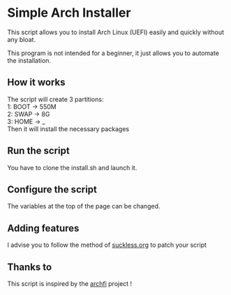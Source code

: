 # Simple Arch Installer

This script allows you to install Arch Linux (UEFI) easily and quickly without any bloat.

This program is not intended for a beginner, it just allows you to automate the installation.

## How it works

The script will create 3 partitions:  
1: BOOT -> 550M  
2: SWAP -> 8G  
3: HOME -> _  
Then it will install the necessary packages

## Run the script

You have to clone the install.sh and launch it.

## Configure the script

The variables at the top of the page can be changed.

## Adding features

I advise you to follow the method of [suckless.org](https://dwm.suckless.org/customisation/patches_in_git/) to patch your script

## Thanks to

This script is inspired by the [archfi](https://github.com/MatMoul/archfi) project !
